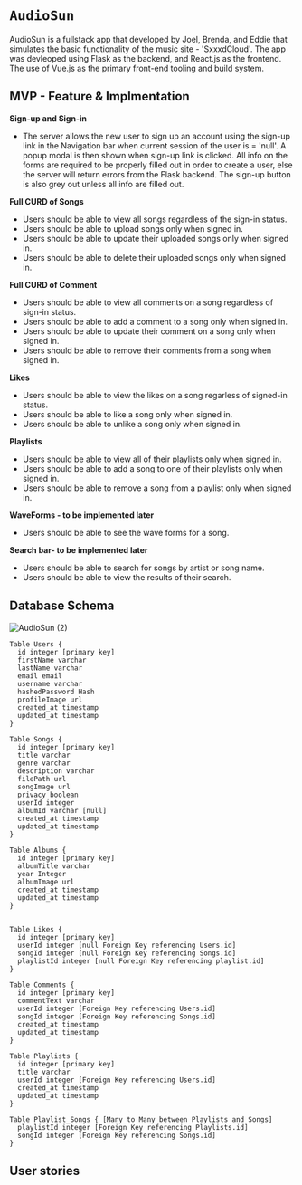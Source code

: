# `AudioSun`

AudioSun is a fullstack app that developed by Joel, Brenda, and Eddie that simulates the basic functionality of the music site - 'SxxxdCloud'. The app was devleoped using Flask as the backend, and React.js as the frontend. The use of Vue.js as the primary front-end tooling and build system.

## MVP - Feature & Implmentation

**Sign-up and Sign-in**
* The server allows the new user to sign up an account using the sign-up link in the Navigation bar when current session of the user is = 'null'. A popup modal is then shown when sign-up link is clicked. All info on the forms are required to be properly filled out in order to create a user, else the server will return errors from the Flask backend. The sign-up button is also grey out unless all info are filled out.

**Full CURD of Songs**
* Users should be able to view all songs regardless of the sign-in status.
* Users should be able to upload songs only when signed in.
* Users should be able to update their uploaded songs only when signed in.
* Users should be able to delete their uploaded songs only when signed in.

**Full CURD of Comment**
* Users should be able to view all comments on a song regardless of sign-in status.
* Users should be able to add a comment to a song only when signed in.
* Users should be able to update their comment on a song only when signed in.
* Users should be able to remove their comments from a song when signed in.

**Likes**
* Users should be able to view the likes on a song regarless of signed-in status.
* Users should be able to like a song only when signed in.
* Users should be able to unlike a song only when signed in.

**Playlists**
* Users should be able to view all of their playlists only when signed in.
* Users should be able to add a song to one of their playlists only when signed in.
* Users should be able to remove a song from a playlist only when signed in.

**WaveForms - to be implemented later**
* Users should be able to see the wave forms for a song.


**Search bar- to be implemented later**
* Users should be able to search for songs by artist or song name.
* Users should be able to view the results of their search.


## Database Schema

![AudioSun (2)](https://github.com/goonkiloz/AudioSun/assets/101605994/7d1c17fb-c01e-407e-bc28-60dea7d2f779)



```
Table Users {
  id integer [primary key]
  firstName varchar
  lastName varchar
  email email
  username varchar
  hashedPassword Hash
  profileImage url
  created_at timestamp
  updated_at timestamp
}

Table Songs {
  id integer [primary key]
  title varchar
  genre varchar
  description varchar
  filePath url
  songImage url
  privacy boolean
  userId integer
  albumId varchar [null]
  created_at timestamp
  updated_at timestamp
}

Table Albums {
  id integer [primary key]
  albumTitle varchar
  year Integer
  albumImage url
  created_at timestamp
  updated_at timestamp
}


Table Likes {
  id integer [primary key]
  userId integer [null Foreign Key referencing Users.id]
  songId integer [null Foreign Key referencing Songs.id]
  playlistId integer [null Foreign Key referencing playlist.id]
}

Table Comments {
  id integer [primary key]
  commentText varchar
  userId integer [Foreign Key referencing Users.id]
  songId integer [Foreign Key referencing Songs.id]
  created_at timestamp
  updated_at timestamp
}

Table Playlists {
  id integer [primary key]
  title varchar
  userId integer [Foreign Key referencing Users.id]
  created_at timestamp
  updated_at timestamp
}

Table Playlist_Songs { [Many to Many between Playlists and Songs]
  playlistId integer [Foreign Key referencing Playlists.id]
  songId integer [Foreign Key referencing Songs.id]
}

```

## User stories
